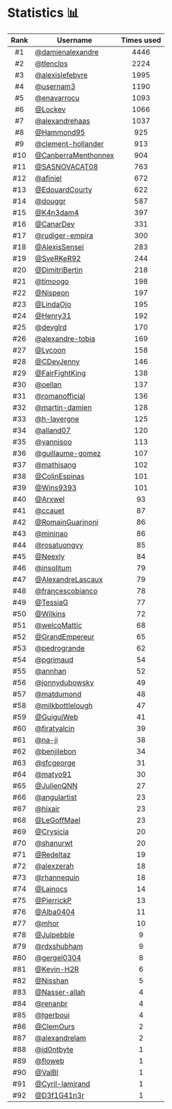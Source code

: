# Statistics 📊

|Rank|Username|Times used|
:--------:|--------|:--------:|
|#1|[@damienalexandre](https://github.com/damienalexandre)|4446|
|#2|[@tlenclos](https://github.com/tlenclos)|2224|
|#3|[@alexislefebvre](https://github.com/alexislefebvre)|1995|
|#4|[@usernam3](https://github.com/usernam3)|1190|
|#5|[@enavarrocu](https://github.com/enavarrocu)|1093|
|#6|[@Lockev](https://github.com/Lockev)|1066|
|#7|[@alexandrehaas](https://github.com/alexandrehaas)|1037|
|#8|[@Hammond95](https://github.com/Hammond95)|925|
|#9|[@clement-hollander](https://github.com/clement-hollander)|913|
|#10|[@CanberraMenthonnex](https://github.com/CanberraMenthonnex)|904|
|#11|[@SASNOVACAT08](https://github.com/SASNOVACAT08)|763|
|#12|[@afiniel](https://github.com/afiniel)|672|
|#13|[@EdouardCourty](https://github.com/EdouardCourty)|622|
|#14|[@douggr](https://github.com/douggr)|587|
|#15|[@K4n3dam4](https://github.com/K4n3dam4)|397|
|#16|[@CanarDev](https://github.com/CanarDev)|331|
|#17|[@rudiger-empira](https://github.com/rudiger-empira)|300|
|#18|[@AlexisSensei](https://github.com/AlexisSensei)|283|
|#19|[@SveRKeR92](https://github.com/SveRKeR92)|244|
|#20|[@DimitriBertin](https://github.com/DimitriBertin)|218|
|#21|[@timoogo](https://github.com/timoogo)|198|
|#22|[@Nispeon](https://github.com/Nispeon)|197|
|#23|[@LindaOjo](https://github.com/LindaOjo)|195|
|#24|[@Henry31](https://github.com/Henry31)|192|
|#25|[@devglrd](https://github.com/devglrd)|170|
|#26|[@alexandre-tobia](https://github.com/alexandre-tobia)|169|
|#27|[@Lycoon](https://github.com/Lycoon)|158|
|#28|[@CDevJenny](https://github.com/CDevJenny)|146|
|#29|[@FairFightKing](https://github.com/FairFightKing)|138|
|#30|[@oellan](https://github.com/oellan)|137|
|#31|[@romanofficial](https://github.com/romanofficial)|136|
|#32|[@martin-damien](https://github.com/martin-damien)|128|
|#33|[@h-lavergne](https://github.com/h-lavergne)|125|
|#34|[@alland07](https://github.com/alland07)|120|
|#35|[@yannisoo](https://github.com/yannisoo)|113|
|#36|[@guillaume-gomez](https://github.com/guillaume-gomez)|107|
|#37|[@mathisang](https://github.com/mathisang)|102|
|#38|[@ColinEspinas](https://github.com/ColinEspinas)|101|
|#39|[@Wins9393](https://github.com/Wins9393)|101|
|#40|[@Arxwel](https://github.com/Arxwel)|93|
|#41|[@ccauet](https://github.com/ccauet)|87|
|#42|[@RomainGuarinoni](https://github.com/RomainGuarinoni)|86|
|#43|[@mininao](https://github.com/mininao)|86|
|#44|[@rosatuongvy](https://github.com/rosatuongvy)|85|
|#45|[@Neexly](https://github.com/Neexly)|84|
|#46|[@insolitum](https://github.com/insolitum)|79|
|#47|[@AlexandreLascaux](https://github.com/AlexandreLascaux)|79|
|#48|[@francescobianco](https://github.com/francescobianco)|78|
|#49|[@TessiaG](https://github.com/TessiaG)|77|
|#50|[@Wilkins](https://github.com/Wilkins)|72|
|#51|[@welcoMattic](https://github.com/welcoMattic)|68|
|#52|[@GrandEmpereur](https://github.com/GrandEmpereur)|65|
|#53|[@pedrogrande](https://github.com/pedrogrande)|62|
|#54|[@pgrimaud](https://github.com/pgrimaud)|54|
|#55|[@annhan](https://github.com/annhan)|52|
|#56|[@jonnydubowsky](https://github.com/jonnydubowsky)|49|
|#57|[@matdumond](https://github.com/matdumond)|48|
|#58|[@milkbottlelough](https://github.com/milkbottlelough)|47|
|#59|[@GuiguiWeb](https://github.com/GuiguiWeb)|41|
|#60|[@firatyalcin](https://github.com/firatyalcin)|39|
|#61|[@na-ji](https://github.com/na-ji)|38|
|#62|[@benjilebon](https://github.com/benjilebon)|34|
|#63|[@sfcgeorge](https://github.com/sfcgeorge)|31|
|#64|[@matyo91](https://github.com/matyo91)|30|
|#65|[@JulienQNN](https://github.com/JulienQNN)|27|
|#66|[@angulartist](https://github.com/angulartist)|23|
|#67|[@hixair](https://github.com/hixair)|23|
|#68|[@LeGoffMael](https://github.com/LeGoffMael)|23|
|#69|[@Crysicia](https://github.com/Crysicia)|20|
|#70|[@shanurwt](https://github.com/shanurwt)|20|
|#71|[@Redeltaz](https://github.com/Redeltaz)|19|
|#72|[@alexzerah](https://github.com/alexzerah)|18|
|#73|[@rhannequin](https://github.com/rhannequin)|18|
|#74|[@Lainocs](https://github.com/Lainocs)|14|
|#75|[@PierrickP](https://github.com/PierrickP)|13|
|#76|[@Alba0404](https://github.com/Alba0404)|11|
|#77|[@mhor](https://github.com/mhor)|10|
|#78|[@Julpebble](https://github.com/Julpebble)|9|
|#79|[@rdxshubham](https://github.com/rdxshubham)|9|
|#80|[@gergel0304](https://github.com/gergel0304)|8|
|#81|[@Kevin-H2R](https://github.com/Kevin-H2R)|6|
|#82|[@Nisshan](https://github.com/Nisshan)|5|
|#83|[@Nasser-allah](https://github.com/Nasser-allah)|4|
|#84|[@renanbr](https://github.com/renanbr)|4|
|#85|[@tgerboui](https://github.com/tgerboui)|4|
|#86|[@ClemOurs](https://github.com/ClemOurs)|2|
|#87|[@alexandrelam](https://github.com/alexandrelam)|2|
|#88|[@id0ntbyte](https://github.com/id0ntbyte)|1|
|#89|[@floweb](https://github.com/floweb)|1|
|#90|[@ValBl](https://github.com/ValBl)|1|
|#91|[@Cyril-lamirand](https://github.com/Cyril-lamirand)|1|
|#92|[@D3f1G41n3r](https://github.com/D3f1G41n3r)|1|
